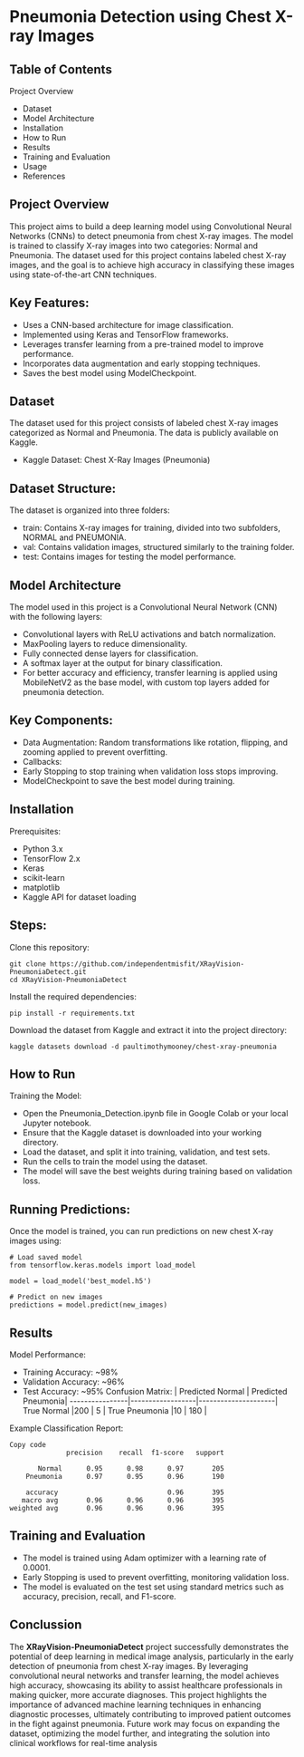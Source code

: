 # Pneumonia Detection using Chest X-ray Images
## Table of Contents
Project Overview
- Dataset
- Model Architecture
- Installation
- How to Run
- Results
- Training and Evaluation
- Usage
- References
## Project Overview
This project aims to build a deep learning model using Convolutional Neural Networks (CNNs) to detect pneumonia from chest X-ray images. The model is trained to classify X-ray images into two categories: Normal and Pneumonia. The dataset used for this project contains labeled chest X-ray images, and the goal is to achieve high accuracy in classifying these images using state-of-the-art CNN techniques.

## **Key Features:**
- Uses a CNN-based architecture for image classification.
- Implemented using Keras and TensorFlow frameworks.
- Leverages transfer learning from a pre-trained model to improve performance.
- Incorporates data augmentation and early stopping techniques.
- Saves the best model using ModelCheckpoint.
## **Dataset**
The dataset used for this project consists of labeled chest X-ray images categorized as Normal and Pneumonia. The data is publicly available on Kaggle.

- Kaggle Dataset: Chest X-Ray Images (Pneumonia)
## **Dataset Structure:**
The dataset is organized into three folders:

- train: Contains X-ray images for training, divided into two subfolders, NORMAL and PNEUMONIA.
- val: Contains validation images, structured similarly to the training folder.
- test: Contains images for testing the model performance.
## **Model Architecture**
The model used in this project is a Convolutional Neural Network (CNN) with the following layers:

- Convolutional layers with ReLU activations and batch normalization.
- MaxPooling layers to reduce dimensionality.
- Fully connected dense layers for classification.
- A softmax layer at the output for binary classification.
- For better accuracy and efficiency, transfer learning is applied using MobileNetV2 as the base model, with custom top layers added for pneumonia detection.

## **Key Components:**
- Data Augmentation: Random transformations like rotation, flipping, and zooming applied to prevent overfitting.
- Callbacks:
- Early Stopping to stop training when validation loss stops improving.
- ModelCheckpoint to save the best model during training.
## **Installation**
Prerequisites:
- Python 3.x
- TensorFlow 2.x
- Keras
- scikit-learn
- matplotlib
- Kaggle API for dataset loading

## **Steps:**
Clone this repository:

```
git clone https://github.com/independentmisfit/XRayVision-PneumoniaDetect.git
cd XRayVision-PneumoniaDetect
```
Install the required dependencies:

```
pip install -r requirements.txt
```
Download the dataset from Kaggle and extract it into the project directory:

```
kaggle datasets download -d paultimothymooney/chest-xray-pneumonia
```
## **How to Run**
Training the Model:
- Open the Pneumonia_Detection.ipynb file in Google Colab or your local Jupyter notebook.
- Ensure that the Kaggle dataset is downloaded into your working directory.
- Load the dataset, and split it into training, validation, and test sets.
- Run the cells to train the model using the dataset.
- The model will save the best weights during training based on validation loss.
## **Running Predictions:**
Once the model is trained, you can run predictions on new chest X-ray images using:

```
# Load saved model
from tensorflow.keras.models import load_model

model = load_model('best_model.h5')

# Predict on new images
predictions = model.predict(new_images)

```
## **Results**
Model Performance:
- Training Accuracy: ~98%
- Validation Accuracy: ~96%
- Test Accuracy: ~95%
Confusion Matrix:
                | Predicted Normal |	Predicted Pneumonia|
----------------|------------------|---------------------|
True Normal	    |200               |	5                  |
True Pneumonia	|10                |	180                |

Example Classification Report:
```
Copy code
              precision    recall  f1-score   support

       Normal      0.95      0.98      0.97       205
    Pneumonia      0.97      0.95      0.96       190

    accuracy                           0.96       395
   macro avg       0.96      0.96      0.96       395
weighted avg       0.96      0.96      0.96       395
```
## **Training and Evaluation**
- The model is trained using Adam optimizer with a learning rate of 0.0001.
- Early Stopping is used to prevent overfitting, monitoring validation loss.
- The model is evaluated on the test set using standard metrics such as accuracy, precision, recall, and F1-score.

## **Conclussion**

The **XRayVision-PneumoniaDetect** project successfully demonstrates the potential of deep learning in medical image analysis, particularly in the early detection of pneumonia from chest X-ray images. By leveraging convolutional neural networks and transfer learning, the model achieves high accuracy, showcasing its ability to assist healthcare professionals in making quicker, more accurate diagnoses. This project highlights the importance of advanced machine learning techniques in enhancing diagnostic processes, ultimately contributing to improved patient outcomes in the fight against pneumonia. Future work may focus on expanding the dataset, optimizing the model further, and integrating the solution into clinical workflows for real-time analysis
